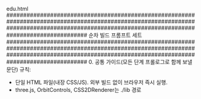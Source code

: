 edu.html
################################################################################################################################################################################################
순차 빌드 프롬프트 세트
################################################################################################################################################################################################
0. 공통 가이드(모든 단계 프롤로그로 함께 보낼 문단)
규칙:
- 단일 HTML 파일(내장 CSS/JS). 외부 빌드 없이 브라우저 즉시 실행.
- three.js, OrbitControls, CSS2DRenderer는 ./lib 경로 <script>로 로드.
- 이전 단계 코드/기능은 보존. 관련 없는 영역은 변경 금지.
- 새로 추가/수정한 부분엔 주석을 달고, 전역 상수/함수는 상단에 정리.
- 에러 없는 상태로 완전한 HTML 전체를 출력.
##############################################################################################################################
1. 스캐폴딩 & 기본 장면
목표: 다크 테마 UI + three.js 기본 장면 스캐폴딩.
요구사항(AC):
- WebGLRenderer, CSS2DRenderer, PerspectiveCamera, OrbitControls 구성.
- 배경 #0b1220, HemisphereLight, GridHelper(크기 4000, 세분 24).
- 좌상단 글래스 UI 패널과 버튼 placeholder만 배치(기능 연결은 이후).
출력 형식: 완전한 단일 HTML.
##############################################################################################################################
2. 바닥판(노치 포함)과 기준점/센트로이드
목표: 방수판(1500×1200, T=0.1)과 400×400 노치(원점 기준 Z-방향) 생성.
요구사항(AC):
- ExtrudeGeometry로 plate + Path로 노치 타공.
- 주요 점 V.A~V.G 정의, polygonCentroid 함수로 CENTROID 계산.
- 카메라 타겟을 CENTROID로 세팅.
출력 형식: 단일 HTML(1단계에 덮어쓰기), 오류 없음.
##############################################################################################################################
3. 벽체/면목/기둥 배치 유틸
목표: addVerticalBoard, addTriPrismOnEdge, addAxisAlignedPillar 유틸과 배치.
요구사항(AC):
- WALL_H=300, WALL_T=70, TRI(40,40), PILLAR_H=300 상수화.
- 외곽/노치 경계에 벽 4개, 코너 삼각면목 4개, 기둥 2개 배치.
- 바닥/법선 기준으로 두께 오프셋 계산(place='outset' 지원).
출력 형식: 단일 HTML. 주석으로 배치 좌표 근거 표기.
##############################################################################################################################
4. 치수선/높이/두께 치수 + 표시 토글
목표: 치수 라벨/가이드 유틸과 UI 토글 연결.
요구사항(AC):
- addDimSegment, addDimToward, addHeightDimAt, addThicknessDimOnEdgeOutside 구현.
- “치수: ON” 버튼으로 dimsGroup 표시 토글.
- 표기: 1500, 1200, 400, 400, 높이 300, 두께 70.
- CSS2DRenderer는 일단 항상 렌더(최적화는 후반 단계).
출력 형식: 단일 HTML.
##############################################################################################################################
5. 마킹(바닥/수직면 사각) 유틸 + 토글
목표: 마킹 사각 표시 유틸과 샘플 마킹 추가.
요구사항(AC):
- addMarkQuad3D, addMarkRect, addMarkRectVerticalX/Z 구현.
- “마킹영역: ON” 버튼으로 markGroup 토글.
- 샘플: 50mm/100mm 영역, 파이프 500×700 표시 등 4~6개.
출력 형식: 단일 HTML.
##############################################################################################################################
6. 단계(1~15) 데이터 모델 + 카메라 트윈
목표: WORK_STEPS(1~15)·STEP_INFO·카메라 flyTo 이징 구축.
요구사항(AC):
- STEP_INFO: title/img/html(이미지 없으면 data-URL 플레이스홀더).
- flyTo: easeInOut 보간, 기본 offset [600,520,900].
- UI: “자동플레이(5초 간격)” 버튼, 단계 셀렉터 + “단계 이동” 버튼.
- 각 단계 선택/재생 시 해당 위치로 카메라 이동 + 표시(바닥/수직면 자동 판정).
출력 형식: 단일 HTML.
##############################################################################################################################
7. 단계 툴팁(월드좌표 추적)
목표: 단계 선택 시 화면에 고정 툴팁 표시(월드→스크린 변환).
요구사항(AC):
- tipState.world 따라다니기, 화면 경계 margin clamp.
- 툴팁 닫기 버튼, 자동·단일 모두에서 동일 동작.
출력 형식: 단일 HTML.
##############################################################################################################################
8. 재단 모달(롤 전개 UI 뼈대)
목표: 모달 레이아웃 + rollGrid/rollSheet/cutLayer/핸들/길이 인디케이터.
요구사항(AC):
- ROLL_WIDTH_MM=1000, ROLL_LENGTH_MM=5000, STEP_MM=100, mm2px 동적 계산.
- 드래그/휠로 길이 변경, 길이 텍스트 실시간 갱신.
- 붉은 가이드 라인 레이어(ensureGuideLayer, setGuideLines, updateGuideLines) 뼈대만.
출력 형식: 단일 HTML.
##############################################################################################################################
9. 절단 패턴 + 디바운스/스냅/가이드 연동
목표: 조각 레이아웃(rebuildCuts)·디바운스·50mm 스냅·가이드 이동 완성.
요구사항(AC):
- addPiecePx, rowRightTop 등으로 ①~⑮ 라벨 구성(제시된 규격대로).
- 드래그 중 디바운스 120ms, 손 뗄 때 SNAP_MM=50으로 최종 스냅.
- setGuideLines([800,1150,2650,3450,4050]) 적용, 길이에 맞춰 상향 이동.
출력 형식: 단일 HTML.
##############################################################################################################################
10. 최적화 & 정리(좌표 버튼/라벨 제거 고정)
목표: 성능 최적화와 최종 정리.
요구사항(AC):
- “좌표” 토글/좌표 라벨 기능 **완전 제거**(버튼/그룹/생성/토글 코드 전부 삭제).
- CSS2DRenderer 조건부 렌더: (치수 ON 또는 마킹 ON)일 때만 render.
- GridHelper 세분 24, AxesHelper 120, setPointerCapture try/catch.
- 불필요한 DOM 업데이트 최소화(applyLength에서 rebuildCuts 디바운스).
- 전체 파일 출력, 콘솔 에러 0.
출력 형식: 단일 HTML(최종).
##############################################################################################################################
단계별 “짧은 템플릿” (모든 단계에 공통 적용 가능)
[목표] <한 문장으로 작업 목표>

[요구사항(AC)]
- <테스트 가능한 조건 1>
- <테스트 가능한 조건 2>
- <이전 기능 보존 / 변경 금지 구역 명시>

[출력 형식]
- 단일 HTML 전체. 주석으로 변경점 표기. 런타임 에러 없음.
##############################################################################################################################
이슈 발생 시 미세 프롬프트

“rebuildCuts에서 ⑫ 라벨이 겹칩니다. 해당 라벨의 위치 계산을 보정하고, 겹침 방지 최소 간격 4px을 적용하세요. 다른 라벨 배치는 변경하지 마세요.”

“CSS2DRenderer가 치수/마킹 OFF에도 렌더 호출됩니다. 조건부 렌더 함수로 묶고, OFF일 땐 호출하지 않도록 수정하세요. 다른 로직은 변경 금지.”


################################################################################################################################################################################################
복붙용 마스터 프롬프트 (Single-file HTML 생성)
################################################################################################################################################################################################
당신은 숙련된 프론트엔드 엔지니어입니다. 아래 요구사항을 모두 만족하는
“단일 HTML 파일”을 만들어 주세요. 외부 빌드 없이 브라우저에서 바로 실행 가능해야 합니다.

[아키텍처/라이브러리]
- three.js + OrbitControls + CSS2DRenderer 사용.
- 로딩은 <script src="./lib/three.min.js">, "./lib/controls/OrbitControls.js",
  "./lib/renderers/CSS2DRenderer.js" 경로를 사용(대체로 로컬 lib 폴더를 가정).
- 번들/프레임워크 불필요. 단일 HTML 안에 CSS/JS 포함.

[장면 스펙]
- 방수판 바닥: W=1500, D=1200(mm), 두께 T=0.1.
- 노치: X 방향 400, Z 방향 400, 노치 시작 Z=800(원점은 좌상 모서리, Z는 – 방향으로 렌더링됨).
- 벽(WALL_H=300, WALL_T=70)과 삼각면목(TRI_W=40, TRI_H=40) 및 2개 기둥(PILLAR_H=300) 배치.
- 주요 외곽/노치 라인 기준 치수 표기(1500,1200,400,400), 두께 70, 높이 300 치수 라벨.
- 어두운 테마 UI, 좌상단 글래스 패널(#0b1220 베이스).

[UI]
- 버튼: “치수: ON”, “마킹영역: ON”, “재단 보기”, “자동플레이”, 단계 선택 드롭다운 + “단계 이동”.
- (중요) “좌표” 토글은 **제거**. 좌표 라벨과 관련된 생성/토글 로직도 넣지 말 것.

[툴팁/작업순서]
- 총 15단계 WORK_STEPS. 각 단계는 중심점(c), 필요 시 plane/size, cam 옵션 포함.
- STEP_INFO로 각 단계 타이틀/이미지/설명 바인딩. 이미지 없으면 플레이스홀더 표시.
- “자동플레이”는 5초 간격, 단일 단계 이동 시에도 해당 단계로 카메라 트윈 이동.
- 카메라 이동: easeInOut, target/position 보간. off=[600,520,900] 기본.

[마킹/표시]
- 바닥/수직면 사각 마킹 유틸(addMarkQuad3D, addMarkRectVerticalX/Z).
- 샘플 마킹 영역은 코드로 그대로 추가(50mm, 100mm 예시 포함).
- 치수와 마킹 그룹만 CSS2DRenderer로 라벨을 그림.
  (성능을 위해 두 그룹이 숨김일 때는 CSS2D 렌더를 호출하지 않음)

[재단(롤 전개) 모달]
- ROLL_WIDTH_MM=1000, ROLL_LENGTH_MM=5000, STEP_MM=100.
- 드래그/휠로 길이 조절: 드래그 중에는 디바운스(120ms), 손 뗄 때 SNAP_MM=50으로 스냅.
- mm→px 스케일 mm2px 동적 계산. 좌측 100mm 시각 밴드.
- 굵은 가이드 라인(붉은선): mm 위치 [800,1150,2650,3450,4050]에 표시(시트 길이에 맞춰 위로 이동).
- 절단 조각 cutLayer에 DOM div로 배치:
  - 0~200: ①~④ 200×200, 잉여 shrink
  - 200~400: ⑤ 1000×200
  - 400~600: ⑥ 400×200, ⑦ 400×200
  - 600~800: ⑧ 800×200
  - 800~1150: 이후 ⑨ 500×150, ⑮ 500×200, ⑩ 300×300 블록 구성
  - 1150~2650: ⑪ 1000×1500
  - 2650~3450: ⑫ 1000×800
  - 3450~4050: ⑭ 450×600, ⑬ 450×500 등 (라벨 포함)
- 터치/포인터 대응: Pointer Events 기본, setPointerCapture 예외 안전 처리, 레거시 터치 폴백 제공.

[최적화/품질 기준]
- 좌표 라벨/버튼 없음. 관련 코드/그룹 미생성.
- labelRenderer.render(scene,camera)는 치수/마킹이 보일 때만 호출.
- GridHelper 세분은 24 정도(퍼포먼스), AxesHelper는 120 정도.
- 불필요한 DOM 쓰기 최소화: applyLength 재계산을 디바운스, rebuildCuts는 필요 시에만.
- 코드 전반 const/let 정리, 함수화, 매직넘버 상수화.
- 모든 텍스트/버튼은 한국어. CSS는 다크 테마 + 유리질감.

[인도물]
- index.html 하나. 즉시 실행 가능해야 함.
- 주석으로 핵심 블록에 역할 설명.

